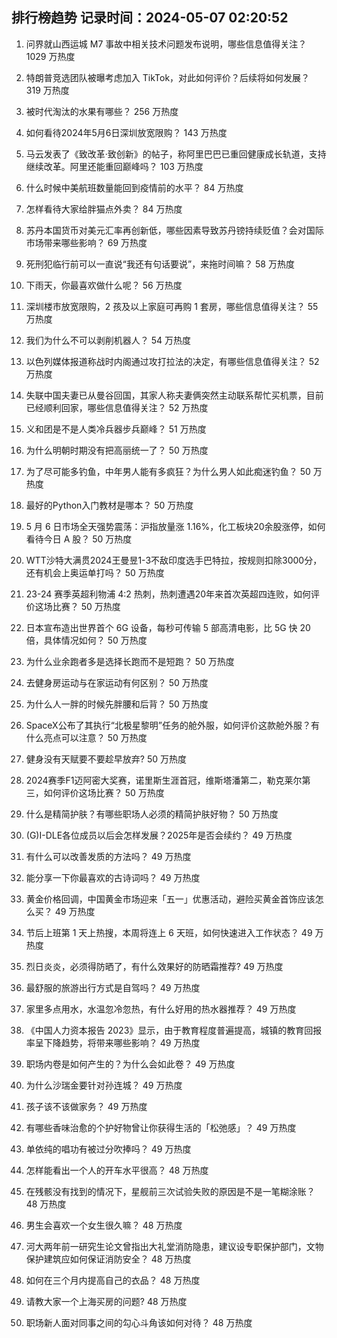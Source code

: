 
## 排行榜趋势 记录时间：2024-05-07 02:20:52
  
  1. 问界就山西运城 M7 事故中相关技术问题发布说明，哪些信息值得关注？ 1029 万热度
    
  2. 特朗普竞选团队被曝考虑加入 TikTok，对此如何评价？后续将如何发展？ 319 万热度
    
  3. 被时代淘汰的水果有哪些？ 256 万热度
    
  4. 如何看待2024年5月6日深圳放宽限购？ 143 万热度
    
  5. 马云发表了《致改革·致创新》的帖子，称阿里巴巴已重回健康成长轨道，支持继续改革。阿里还能重回巅峰吗？ 103 万热度
    
  6. 什么时候中美航班数量能回到疫情前的水平？ 84 万热度
    
  7. 怎样看待大家给胖猫点外卖？ 84 万热度
    
  8. 苏丹本国货币对美元汇率再创新低，哪些因素导致苏丹镑持续贬值？会对国际市场带来哪些影响？ 69 万热度
    
  9. 死刑犯临行前可以一直说“我还有句话要说”，来拖时间嘛？ 58 万热度
    
  10. 下雨天，你最喜欢做什么呢？ 56 万热度
    
  11. 深圳楼市放宽限购，2 孩及以上家庭可再购 1 套房，哪些信息值得关注？ 55 万热度
    
  12. 我们为什么不可以剥削机器人？ 54 万热度
    
  13. 以色列媒体报道称战时内阁通过攻打拉法的决定，有哪些信息值得关注？ 52 万热度
    
  14. 失联中国夫妻已从曼谷回国，其家人称夫妻俩突然主动联系帮忙买机票，目前已经顺利回家，哪些信息值得关注？ 52 万热度
    
  15. 义和团是不是人类冷兵器步兵巅峰？ 51 万热度
    
  16. 为什么明朝时期没有把高丽统一了？ 50 万热度
    
  17. 为了尽可能多钓鱼，中年男人能有多疯狂？为什么男人如此痴迷钓鱼？ 50 万热度
    
  18. 最好的Python入门教材是哪本？ 50 万热度
    
  19. 5 月 6 日市场全天强势震荡：沪指放量涨 1.16%，化工板块20余股涨停，如何看待今日 A 股？ 50 万热度
    
  20. WTT沙特大满贯2024王曼昱1-3不敌印度选手巴特拉，按规则扣除3000分，还有机会上奥运单打吗？ 50 万热度
    
  21. 23-24 赛季英超利物浦 4:2 热刺，热刺遭遇20年来首次英超四连败，如何评价这场比赛？ 50 万热度
    
  22. 日本宣布造出世界首个 6G 设备，每秒可传输 5 部高清电影，比 5G 快 20 倍，具体情况如何？ 50 万热度
    
  23. 为什么业余跑者多是选择长跑而不是短跑？ 50 万热度
    
  24. 去健身房运动与在家运动有何区别？ 50 万热度
    
  25. 为什么人一胖的时候先胖腰和后背？ 50 万热度
    
  26. SpaceX公布了其执行“北极星黎明”任务的舱外服，如何评价这款舱外服？有什么亮点可以注意？ 50 万热度
    
  27. 健身没有天赋要不要趁早放弃? 50 万热度
    
  28. 2024赛季F1迈阿密大奖赛，诺里斯生涯首冠，维斯塔潘第二，勒克莱尔第三，如何评价这场比赛？ 50 万热度
    
  29. 什么是精简护肤？有哪些职场人必须的精简护肤好物？ 50 万热度
    
  30. (G)I-DLE各位成员以后会怎样发展？2025年是否会续约？ 49 万热度
    
  31. 有什么可以改善发质的方法吗？ 49 万热度
    
  32. 能分享一下你最喜欢的古诗词吗？ 49 万热度
    
  33. 黄金价格回调，中国黄金市场迎来「五一」优惠活动，避险买黄金首饰应该怎么买？ 49 万热度
    
  34. 节后上班第 1 天上热搜，本周将连上 6 天班，如何快速进入工作状态？ 49 万热度
    
  35. 烈日炎炎，必须得防晒了，有什么效果好的防晒霜推荐? 49 万热度
    
  36. 最舒服的旅游出行方式是自驾吗？ 49 万热度
    
  37. 家里多点用水，水温忽冷忽热，有什么好用的热水器推荐？ 49 万热度
    
  38. 《中国人力资本报告 2023》显示，由于教育程度普遍提高，城镇的教育回报率呈下降趋势，将带来哪些影响？ 49 万热度
    
  39. 职场内卷是如何产生的？为什么会如此卷？ 49 万热度
    
  40. 为什么沙瑞金要针对孙连城？ 49 万热度
    
  41. 孩子该不该做家务？ 49 万热度
    
  42. 有哪些香味治愈的个护好物曾让你获得生活的「松弛感」？ 49 万热度
    
  43. 单依纯的唱功有被过分吹捧吗？ 49 万热度
    
  44. 怎样能看出一个人的开车水平很高？ 48 万热度
    
  45. 在残骸没有找到的情况下，星舰前三次试验失败的原因是不是一笔糊涂账？ 48 万热度
    
  46. 男生会喜欢一个女生很久嘛？ 48 万热度
    
  47. 河大两年前一研究生论文曾指出大礼堂消防隐患，建议设专职保护部门，文物保护建筑应如何保证消防安全？ 48 万热度
    
  48. 如何在三个月内提高自己的衣品？ 48 万热度
    
  49. 请教大家一个上海买房的问题? 48 万热度
    
  50. 职场新人面对同事之间的勾心斗角该如何对待？ 48 万热度
    